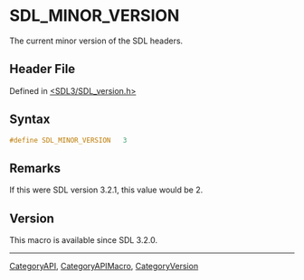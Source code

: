 # SDL_MINOR_VERSION

The current minor version of the SDL headers.

## Header File

Defined in [<SDL3/SDL_version.h>](https://github.com/libsdl-org/SDL/blob/main/include/SDL3/SDL_version.h)

## Syntax

```c
#define SDL_MINOR_VERSION   3
```

## Remarks

If this were SDL version 3.2.1, this value would be 2.

## Version

This macro is available since SDL 3.2.0.

----
[CategoryAPI](CategoryAPI), [CategoryAPIMacro](CategoryAPIMacro), [CategoryVersion](CategoryVersion)

